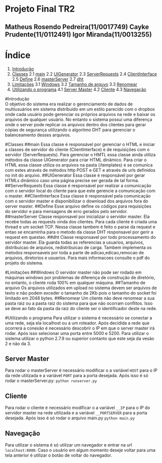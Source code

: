 Projeto Final TR2 
==================================================
Matheus Rosendo Pedreira(11/0017749)
Cayke Prudente(11/0112491)
Igor Miranda(11/0013255)
---------------------------------


# Índice
1. [Introdução](#introducao)
2. [Classes](#classes)
  2.1 [main](#main)
  2.2 [UIGenerator](#uigenerator)
  2.3 [ServerRequests](#serverrequests)
  2.4 [ClientInterface](#clientInterface)
  2.5 [Define](#define)
  2.6 [masterServer](#masterserver)
  2.7 [dht](#dht)
3. [Limitações](#limitacoes)
  3.1 [Windows](#windows)
  3.2 [Tamanho de arquvo](#tamanho-de-arquivo)
  3.3 [Renomear](#renomear)
4. [Utilizando o programa](#utilizando-o-programa)
  4.1 [Server Master](#server-master)
  4.2 [Cliente](#cliente)
  4.3 [Navegação](#navegacao)


#Introdução  
O objetivo do sistema era realizar o gerenciamento de dados de multiusuários em sistema distribuido em um estilo parecido com o dropbox onde cada usuário pode gerenciar os próprios arquivos na rede e baixar os arquivos de qualquer usuário.
No entanto o sistema possui uma diferença onde o server pode replicar os arquivos dentro dos clientes para gerar cópias de segurança utilizando o algoritmo DHT para gerenciar o balanceamento desses arquivos.

#Classes
##main
Essa classe é responsável por gerenciar o HTML e iniciar a classes de servidor do cliente (ClientInterface) e de requisições com o servidor (ServerRequests). Para gerenciar o HMTL essa classe ainda utiliza métodos da classe UIGenerator para criar HTML dinâmico. 
Para criar o HTML essa classe utiliza os arquivos na pasta (/templates) e se comunica com estes através de métodos http POST e GET e através de urls definidos no init do arquivo.
##UIGenerator
Essa classe é responsável por gerar HTMLs dinâmico caso uma página precise ser gerada de tal forma.
##ServerRequests
Essa classe é responsável por realizar a comunicação com o servidor local do cliente para que este gerencie a comunicação com o master.
##ClientInterface
Essa classe é responsável pela comunicação com o servidor master e disponibilizar o download dos arquivos fora do server master.
##Define
Esse arquivo define os códigos para requisições do servidor e para mensagens de erro gerados pelo servidor. 
##masterServer
Classe responsavel por inicializar o servidor master. Ela recebe todas as requests vinda dos clientes. Para cada cliente é criada uma thread e um socket TCP. Nessa classe tambem é feito o parse da request e entao se encaminha para o metodo da classe DHT responsavel por gerir a request em questao.
##dht
Classe responsavel por todo processamento do servidor master. Ela guarda todas as referencias a usuarios, arquivos, distribuicao de arquivos, redistribuicao de carga. Tambem implementa os metodos responsaveis por toda a parte de adicao,edicao,remocao de arquivos, diretorios e usuarios. Para mais informacoes consulte o pdf do projeto do sistema.

#Limitações
##Windows
O servidor master não pode ser rodado em máquinas windows por problemas de diferença de construção de diretório, no entanto, o cliente roda 100% em qualquer máquina.
##Tamanho de arquivo
Os arquivos utilizados em upload no sistema devem ser arquivos de texto e não podem exceder o tamanho de 2Kb pois o tamanho do socket foi limitado em 2048 bytes.
##Renomear
Um cliente não deve renomear a sua pasta raiz ou a pasta raiz do sistema para que não ocorram conflitos. Isso se deve ao fato da pasta da raiz do cliente ser o identificador deste na rede.

#Utilizando o programa
Para utilizar o sistema é necessário se conectar a uma rede, seja ela localhost ou a um roteador. Após decidida a rede que ocorrerá a conexão é necessário descobrir o IP em que o server master irá rodar.
Após isso selecionar uma porta entre 5000 e 5200.
Para utilizar o sistema utilizar o python 2.7.9 ou superior contanto que este seja da vesão 2 e não da 3.
## Server Master
Para rodar o masterServer é necessário modificar o a variável ```HOST``` para o IP da rede utilizada e a variável ```PORT``` para a porta desejada.
Após isso é só rodar o masterServer.py:
```python runserver.py```
## Cliente
Para rodar o cliente é necessário modificar o a variável ```__IP``` para o IP do servidor master na rede utilizada e a variável ```__PORTSERVER``` para a porta desejada.
Após isso é só rodar o arquivo main.py
```python main.py```

## Navegação
Para utilizar o sistema é só utilizar um navegador e entrar na url ```localhost:8000```. Caso o usuário em algum momento deseje voltar para uma tela anterior é utilizar o botão de voltar do navegador.